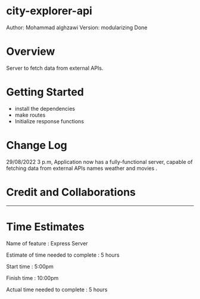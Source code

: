 # city-explorer-api
Author: Mohammad alghzawi Version: modularizing Done

# Overview
Server to fetch data from external APIs.

# Getting Started
* install the dependencies
* make routes
* Initialize response functions


# Change Log
29/08/2022 3 p.m, Application now has a fully-functional server, capable of fetching data from external APIs names weather and movies .

# Credit and Collaborations
---
# Time Estimates
Name of feature : Express Server

Estimate of time needed to complete : 5 hours

Start time : 5:00pm

Finish time : 10:00pm

Actual time needed to complete : 5 hours